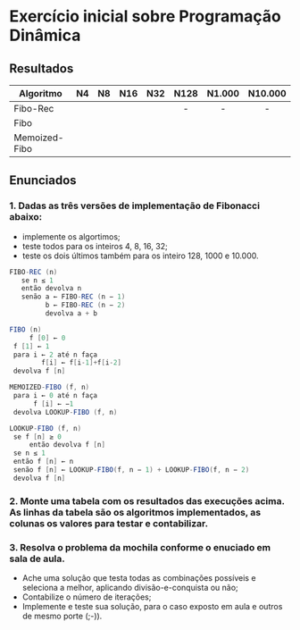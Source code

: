 # Exercício inicial sobre Programação Dinâmica
## Resultados
<table>
<thead>
  <tr>
    <th>Algoritmo</th>
    <th>N4</th>
    <th>N8</th>
    <th>N16</th>
    <th>N32</th>
    <th>N128</th>
    <th>N1.000</th>
    <th>N10.000</th>
  </tr>
</thead>
<tbody>
  <tr>
    <td>Fibo-Rec</td>
    <td></td>
    <td></td>
    <td></td>
    <td></td>
    <td align="center">-</td>
    <td align="center">-</td>
    <td align="center">-</td>
  </tr>
  <tr>
    <td>Fibo</td>
    <td></td>
    <td></td>
    <td></td>
    <td></td>
    <td></td>
    <td></td>
    <td></td>
  </tr>
  <tr>
    <td>Memoized-Fibo</td>
    <td></td>
    <td></td>
    <td></td>
    <td></td>
    <td></td>
    <td></td>
    <td></td>
  </tr>
</tbody>
</table>

## Enunciados
### 1. Dadas as três versões de implementação de Fibonacci abaixo:
  - implemente os algortimos;
  - teste todos para os inteiros 4, 8, 16, 32; 
  - teste os dois últimos também para os inteiro 128, 1000 e 10.000.
    
   ```java
   FIBO-REC (n)
      se n ≤ 1
      então devolva n
      senão a ← FIBO-REC (n − 1)
            b ← FIBO-REC (n − 2)
            devolva a + b
   ```
    
   ```java
   FIBO (n)
        f [0] ← 0 
	f [1] ← 1
	para i ← 2 até n faça
           f[i] ← f[i-1]+f[i-2]
  	devolva f [n]
   ```
    
   ```java
   MEMOIZED-FIBO (f, n)
	para i ← 0 até n faça
	     f [i] ← −1
	devolva LOOKUP-FIBO (f, n)

   LOOKUP-FIBO (f, n)
	se f [n] ≥ 0
        então devolva f [n]
	se n ≤ 1
	então f [n] ← n
	senão f [n] ← LOOKUP-FIBO(f, n − 1) + LOOKUP-FIBO(f, n − 2)
	devolva f [n]
   ```
    
### 2. Monte uma tabela com os resultados das execuções acima. As linhas da tabela são os algoritmos implementados, as colunas os valores para testar e contabilizar.

### 3. Resolva o problema da mochila conforme o enuciado em sala de aula. 
  - Ache uma solução que testa todas as combinações possíveis e seleciona a melhor, aplicando divisão-e-conquista ou não;
  - Contabilize o número de iterações;
  - Implemente e teste sua solução, para o caso exposto em aula e outros de mesmo porte (;-)).
